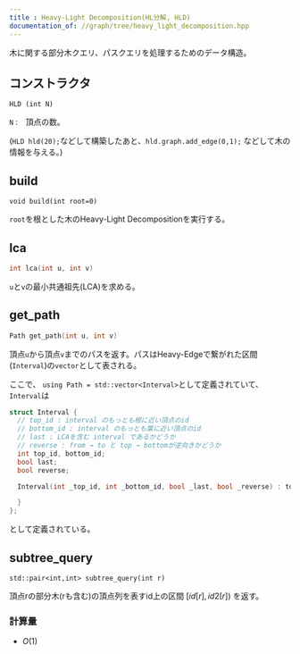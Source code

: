 ```yaml
---
title : Heavy-Light Decomposition(HL分解, HLD)
documentation_of: //graph/tree/heavy_light_decomposition.hpp
---
```


木に関する部分木クエリ、パスクエリを処理するためのデータ構造。

## コンストラクタ

```
HLD (int N)
```

`N` :　頂点の数。

(`HLD hld(20);`などして構築したあと、`hld.graph.add_edge(0,1);` などして木の情報を与える。)

## build

```
void build(int root=0)
```
`root`を根とした木のHeavy-Light Decompositionを実行する。


## lca

```cpp
int lca(int u, int v)
```

`u`と`v`の最小共通祖先(LCA)を求める。

## get_path

```cpp
Path get_path(int u, int v)
```

頂点`u`から頂点`v`までのパスを返す。パスはHeavy-Edgeで繋がれた区間(`Interval`)の`vector`として表される。

ここで、 `using Path = std::vector<Interval>`として定義されていて、`Interval`は

```cpp
struct Interval {
  // top_id : interval のもっとも根に近い頂点のid
  // bottom_id : interval のもっとも葉に近い頂点のid
  // last : LCAを含む interval であるかどうか
  // reverse : from → to と top → bottomが逆向きかどうか
  int top_id, bottom_id;
  bool last;
  bool reverse;

  Interval(int _top_id, int _bottom_id, bool _last, bool _reverse) : top_id(_top_id), bottom_id(_bottom_id), last(_last), reverse(_reverse) {

  }
};
``` 
として定義されている。

## subtree_query

```
std::pair<int,int> subtree_query(int r)
```
   
頂点rの部分木(rも含む)の頂点列を表すid上の区間 $[id[r], id2[r])$ を返す。

### 計算量

- $O(1)$



